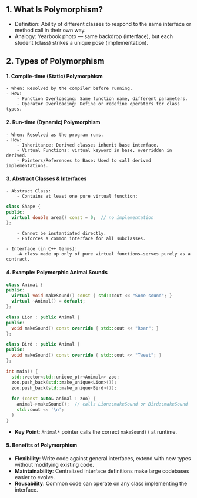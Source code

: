 ## 1. What Is Polymorphism?

- Definition: Ability of different classes to respond to the same interface or method call in their own way.
- Analogy: Yearbook photo — same backdrop (interface), but each student (class) strikes a unique pose (implementation).

## 2. Types of Polymorphism

#### 1. Compile-time (Static) Polymorphism
	- When: Resolved by the compiler before running.
	- How:
		- Function Overloading: Same function name, different parameters.
		- Operator Overloading: Define or redefine operators for class types.

#### 2.  Run-time (Dynamic) Polymorphism
	- When: Resolved as the program runs.
	- How:
		- Inheritance: Derived classes inherit base interface.
		- Virtual Functions: virtual keyword in base, overridden in derived.
		- Pointers/References to Base: Used to call derived implementations.

#### 3. Abstract Classes & Interfaces
	- Abstract Class:
		- Contains at least one pure virtual function:
	
```cpp
class Shape {
public:
  virtual double area() const = 0;  // no implementation
};
```
	
		- Cannot be instantiated directly.
		- Enforces a common interface for all subclasses.

	- Interface (in C++ terms):
		-A class made up only of pure virtual functions—serves purely as a contract.

#### 4. Example: Polymorphic Animal Sounds

```cpp
class Animal {
public:
  virtual void makeSound() const { std::cout << "Some sound"; }
  virtual ~Animal() = default;
};

class Lion : public Animal {
public:
  void makeSound() const override { std::cout << "Roar"; }
};

class Bird : public Animal {
public:
  void makeSound() const override { std::cout << "Tweet"; }
};

int main() {
  std::vector<std::unique_ptr<Animal>> zoo;
  zoo.push_back(std::make_unique<Lion>());
  zoo.push_back(std::make_unique<Bird>());
  
  for (const auto& animal : zoo) {
    animal->makeSound();  // calls Lion::makeSound or Bird::makeSound
    std::cout << '\n';
  }
}
```

*   **Key Point**: `Animal*` pointer calls the correct `makeSound()` at runtime.

#### 5. Benefits of Polymorphism

*   **Flexibility**: Write code against general interfaces, extend with new types without modifying existing code.
*   **Maintainability**: Centralized interface definitions make large codebases easier to evolve.
*   **Reusability**: Common code can operate on any class implementing the interface.